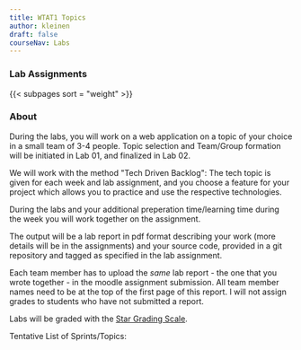 ```yaml
---
title: WTAT1 Topics
author: kleinen
draft: false
courseNav: Labs
---
```


### Lab Assignments

{{< subpages sort = "weight" >}}

### About
During the labs, you will work on a web application on a topic of your choice in a small team of 3-4 people.
Topic selection and Team/Group formation will be initiated in Lab 01, and finalized in Lab 02.

We will work with the method "Tech Driven Backlog": The tech topic is
given for each week and lab assignment, and you choose a feature for your project which allows you to practice 
and use the respective technologies.

During the labs and your additional preperation time/learning time during the week you will work together
on the assignment. 

The output will be a lab report in pdf format describing your work (more details will be in the assignments)
and your source code, provided in a git repository and tagged as specified in the lab assignment. 

Each team member has to upload the *same* lab report - the one that you wrote together - in the moodle assignment submission.
All team member names need to be at the top of the first page of this report. I will not assign grades to students
who have not submitted a report.


Labs will be graded with the  [Star Grading Scale](../../../../studies/grading/guideline#star-gradings-for-exercises).

Tentative List of Sprints/Topics:



<!--
All Pages in this dir that are not a draft::
{{< subpages  >}}
{{< subpages sort = "weight" >}}

Example for link that becomes active with draft=false in linked page:

{{% link title ="Sprint 01: Building a Static Web Application" link = "../labs/sprint-01" %}}
-->
